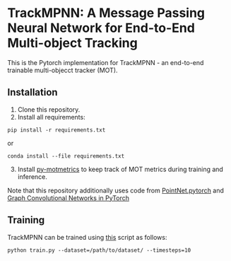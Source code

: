 # TrackMPNN: A Message Passing Neural Network for End-to-End Multi-object Tracking

This is the Pytorch implementation for TrackMPNN - an end-to-end trainable multi-objecct tracker (MOT).

## Installation
1) Clone this repository.
2) Install all requirements:
```shell
pip install -r requirements.txt
```
or
```shell
conda install --file requirements.txt
```
3) Install [py-motmetrics](https://github.com/cheind/py-motmetrics) to keep track of MOT metrics during training and inference.

Note that this repository additionally uses code from [PointNet.pytorch](https://github.com/fxia22/pointnet.pytorch) and [Graph Convolutional Networks in PyTorch](https://github.com/tkipf/pygcn)

## Training
TrackMPNN can be trained using [this](https://github.com/arangesh/TrackMPNN/blob/master/train.py) script as follows:

```shell
python train.py --dataset=/path/to/dataset/ --timesteps=10
```
